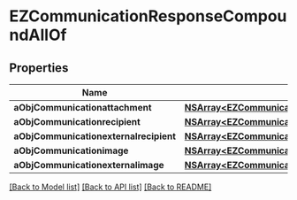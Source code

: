 # EZCommunicationResponseCompoundAllOf

## Properties
Name | Type | Description | Notes
------------ | ------------- | ------------- | -------------
**aObjCommunicationattachment** | [**NSArray&lt;EZCommunicationattachmentResponseCompound&gt;***](EZCommunicationattachmentResponseCompound.md) |  | 
**aObjCommunicationrecipient** | [**NSArray&lt;EZCommunicationrecipientResponseCompound&gt;***](EZCommunicationrecipientResponseCompound.md) |  | 
**aObjCommunicationexternalrecipient** | [**NSArray&lt;EZCommunicationexternalrecipientResponseCompound&gt;***](EZCommunicationexternalrecipientResponseCompound.md) |  | 
**aObjCommunicationimage** | [**NSArray&lt;EZCommunicationimageResponseCompound&gt;***](EZCommunicationimageResponseCompound.md) |  | 
**aObjCommunicationexternalimage** | [**NSArray&lt;EZCommunicationexternalimageResponseCompound&gt;***](EZCommunicationexternalimageResponseCompound.md) |  | 

[[Back to Model list]](../README.md#documentation-for-models) [[Back to API list]](../README.md#documentation-for-api-endpoints) [[Back to README]](../README.md)


